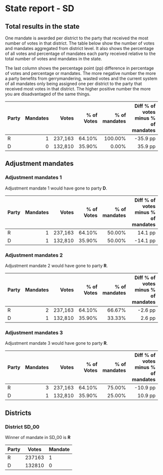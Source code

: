 # State report - SD

## Total results in the state

One mandate is awarded per district to the party that received the most number of votes in that district. The table below show the number of votes and mandates aggregated from district level. It also shows the percentage of  all votes and percentage of mandates each party received relative to the total number of votes and mandates in the state.

The last column shows the percentage point (pp) difference in percentage of votes and percentage or mandates. The more negative number the more a party benefits from gerrymandering, wasted votes and the current system of all mandates only being assigned one per district to the party that received most votes in that district. The higher positive number the more you are disadvantaged of the same things.

| Party | Mandates | Votes | % of Votes |  % of mandates | Diff % of votes minus % of mandates |
|---|--:|--:|--:|--:|--:|
|R|1|237,163|64.10%|100.00%|-35.9 pp|
|D|0|132,810|35.90%|0.00%|35.9 pp|

## Adjustment mandates

### Adjustment mandates 1

Adjustment mandate 1 would have gone to party **D**.

| Party | Mandates | Votes | % of Votes |  % of mandates | Diff % of votes minus % of mandates |
|---|--:|--:|--:|--:|--:|
|R|1|237,163|64.10%|50.00%|14.1 pp|
|D|1|132,810|35.90%|50.00%|-14.1 pp|

### Adjustment mandates 2

Adjustment mandate 2 would have gone to party **R**.

| Party | Mandates | Votes | % of Votes |  % of mandates | Diff % of votes minus % of mandates |
|---|--:|--:|--:|--:|--:|
|R|2|237,163|64.10%|66.67%|-2.6 pp|
|D|1|132,810|35.90%|33.33%|2.6 pp|

### Adjustment mandates 3

Adjustment mandate 3 would have gone to party **R**.

| Party | Mandates | Votes | % of Votes |  % of mandates | Diff % of votes minus % of mandates |
|---|--:|--:|--:|--:|--:|
|R|3|237,163|64.10%|75.00%|-10.9 pp|
|D|1|132,810|35.90%|25.00%|10.9 pp|


## Districts


### District SD_00
Winner of mandate in SD_00 is **R**

| Party | Votes | Mandate |
|---|---|---|
|R|237163|1
|D|132810|0
